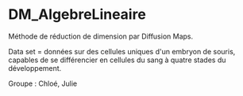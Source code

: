 # DM_AlgebreLineaire

Méthode de réduction de dimension par Diffusion Maps.

Data set = données sur des cellules uniques d'un embryon de souris, capables
           de se différencier en cellules du sang à quatre stades du
           développement.

Groupe : Chloé, Julie
